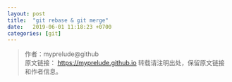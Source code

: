 ```yaml
---
layout: post
title:  "git rebase & git merge"
date:   2019-06-01 11:18:23 +0700
categories: [git]
---
```

>作者：myprelude@github  
原文链接： https://myprelude.github.io 
转载请注明出处，保留原文链接和作者信息。